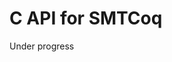 <!-- layout: page -->
<!-- title: "C API" -->
<!-- permalink: /capi -->

# C API for SMTCoq

Under progress
